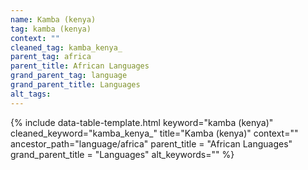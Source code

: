 ```yaml
---
name: Kamba (kenya)
tag: kamba (kenya)
context: ""
cleaned_tag: kamba_kenya_
parent_tag: africa
parent_title: African Languages
grand_parent_tag: language
grand_parent_title: Languages
alt_tags: 
---
```


{% include data-table-template.html 
  keyword="kamba (kenya)" 
  cleaned_keyword="kamba_kenya_" 
  title="Kamba (kenya)"
  context=""
  ancestor_path="language/africa" 
  parent_title = "African Languages"
  grand_parent_title = "Languages"
  alt_keywords=""
%}

